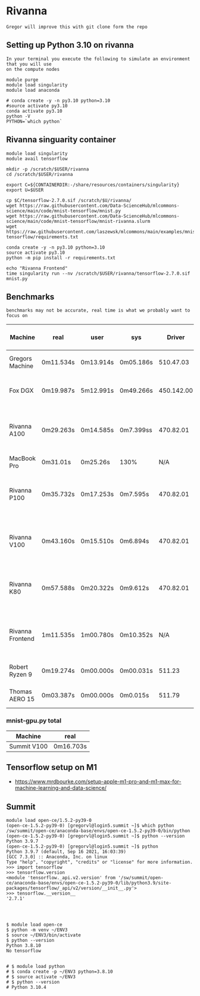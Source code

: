 # Rivanna

```
Gregor will improve this with git clone form the repo
```

## Setting up Python 3.10 on rivanna

```
In your terminal you execute the following to simulate an environment that you will use 
on the compute nodes
```

```
module purge
module load singularity
module load anaconda

# conda create -y -n py3.10 python=3.10
#source activate py3.10
conda activate py3.10
python -V
PYTHON=`which python`
```

## Rivanna singuarity container

```
module load singularity
module avail tensorflow

mkdir -p /scratch/$USER/rivanna
cd /scratch/$USER/rivanna

export C=${CONTAINERDIR:-/share/resources/containers/singularity}
export U=$USER

cp $C/tensorflow-2.7.0.sif /scratch/$U/rivanna/
wget https://raw.githubusercontent.com/Data-ScienceHub/mlcommons-science/main/code/mnist-tensorflow/mnist.py
wget https://raw.githubusercontent.com/Data-ScienceHub/mlcommons-science/main/code/mnist-tensorflow/mnist-rivanna.slurm
wget https://raw.githubusercontent.com/laszewsk/mlcommons/main/examples/mnist-tensorflow/requirements.txt

conda create -y -n py3.10 python=3.10
source activate py3.10
python -m pip install -r requirements.txt

echo "Rivanna Frontend"
time singularity run --nv /scratch/$USER/rivanna/tensorflow-2.7.0.sif mnist.py
```

## Benchmarks

```
benchmarks may not be accurate, real time is what we probably want to focus on
```

| Machine     	   | real      | user      | sys       | Driver      | CUDA | GPU                   | CPU                                       | Date CPU released
|------------------|-----------|-----------|-----------| ----------- | ---- | ----                  |-------------------------------------------| ----
| Gregors Machine  | 0m11.534s | 0m13.914s | 0m05.186s | 510.47.03   | 11.6 | Gigabyte RTX3070 TI   | AMD 5950X                                 | Nov 2020
| Fox DGX          | 0m19.987s | 5m12.991s | 0m49.266s | 450.142.00  | 11.0 | NVIDIA A100 80GB      | AMD EPYC 7742 64-Core                     | Aug 2019
| Rivanna A100     | 0m29.263s | 0m14.585s | 0m7.399ss | 470.82.01   | 11.4 | NVIDIA A100-SXM4-40GB | Intel(R) Xeon(R) CPU E5-2630 v3 @ 2.40GHz | Q3  2014 
| MacBook Pro      | 0m31.01s  | 0m25.26s  | 130%      | N/A         | N/A  | N/A                   | M1 Max 66GB                               | Nov 2021
| Rivanna P100     | 0m35.732s | 0m17.253s | 0m7.595s  | 470.82.01   | 11.4 | Tesla P100-PCIE       | Intel(R) Xeon(R) CPU E5-2630 v3 @ 2.40GHz | Q3  2014 
| Rivanna V100     | 0m43.160s | 0m15.510s | 0m6.894s  | 470.82.01   | 11.4 | Tesla V100-SXM2       | Intel(R) Xeon(R) CPU E5-2630 v3 @ 2.40GHz | Q3  2014 
| Rivanna K80      | 0m57.588s | 0m20.322s | 0m9.612s  | 470.82.01   | 11.4 | NVIDIA TESLA K80      | Intel(R) Xeon(R) CPU E5-2630 v3 @ 2.40GHz | Q3  2014 
| Rivanna Frontend | 1m11.535s | 1m00.780s | 0m10.352s | N/A         | N/A  | N/A    		            | Intel(R) Xeon(R) CPU E5-2630 v3 @ 2.40GHz | Q3  2014 
| Robert Ryzen 9   | 0m19.274s | 0m00.000s | 0m00.031s | 511.23      | 11.6 | NVIDIA RTX 3080       | AMD Ryzen 9 (5900HX)                      | Q1  2021
| Thomas AERO 15   | 0m03.387s | 0m00.000s | 0m0.015s  | 511.79      | 11.6 | NVIDIA RTX 2070       | Intel Core i7-8750H                       | Q2  2018


### mnist-gpu.py total

| Machine     	   | real      |
|------------------|-----------|
| Summit V100      | 0m16.703s |          


## Tensorflow setup on M1

* <https://www.mrdbourke.com/setup-apple-m1-pro-and-m1-max-for-machine-learning-and-data-science/>


## Summit

```
module load open-ce/1.5.2-py39-0
(open-ce-1.5.2-py39-0) [gregorvl@login5.summit ~]$ which python
/sw/summit/open-ce/anaconda-base/envs/open-ce-1.5.2-py39-0/bin/python
(open-ce-1.5.2-py39-0) [gregorvl@login5.summit ~]$ python --version
Python 3.9.7
(open-ce-1.5.2-py39-0) [gregorvl@login5.summit ~]$ python
Python 3.9.7 (default, Sep 16 2021, 16:03:39) 
[GCC 7.3.0] :: Anaconda, Inc. on linux
Type "help", "copyright", "credits" or "license" for more information.
>>> import tensorflow
>>> tensorflow.version
<module 'tensorflow._api.v2.version' from '/sw/summit/open-ce/anaconda-base/envs/open-ce-1.5.2-py39-0/lib/python3.9/site-packages/tensorflow/_api/v2/version/__init__.py'>
>>> tensorflow.__version__
'2.7.1'




$ module load open-ce
$ python -m venv ~/ENV3
$ source ~/ENV3/bin/activate
$ python --version
Python 3.8.10
No tensorflow


# $ module load python
# $ conda create -p ~/ENV3 python=3.8.10
# $ source activate ~/ENV3
# $ python --version
# Python 3.10.4
```
